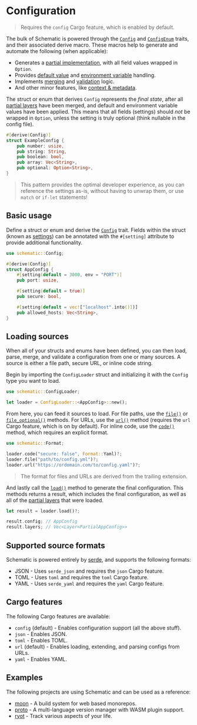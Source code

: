 # Configuration

> Requires the `config` Cargo feature, which is enabled by default.

The bulk of Schematic is powered through the [`Config`](./struct/index.md) and
[`ConfigEnum`](./enum/index.md) traits, and their associated derive macro. These macros help to
generate and automate the following (when applicable):

- Generates a [partial implementation](./partial.md), with all field values wrapped in `Option`.
- Provides [default value](./struct/default.md) and [environment variable](./struct/env.md)
  handling.
- Implements [merging](./struct/merge.md) and [validation](./struct/validate.md) logic.
- And other minor features, like [context & metadata](./context.md#metadata).

The struct or enum that derives `Config` represents the _final state_, after all
[partial layers](./partial.md) have been merged, and default and environment variable values have
been applied. This means that all fields (settings) should _not_ be wrapped in `Option`, unless the
setting is truly optional (think nullable in the config file).

```rust
#[derive(Config)]
struct ExampleConfig {
	pub number: usize,
	pub string: String,
	pub boolean: bool,
	pub array: Vec<String>,
	pub optional: Option<String>,
}
```

> This pattern provides the optimal developer experience, as you can reference the settings as-is,
> without having to unwrap them, or use `match` or `if-let` statements!

## Basic usage

Define a struct or enum and derive the [`Config`](./struct/index.md) trait. Fields within the struct
(known as [settings](./settings.md)) can be annotated with the `#[setting]` attribute to provide
additional functionality.

```rust
use schematic::Config;

#[derive(Config)]
struct AppConfig {
	#[setting(default = 3000, env = "PORT")]
	pub port: usize,

	#[setting(default = true)]
	pub secure: bool,

	#[setting(default = vec!["localhost".into()])]
	pub allowed_hosts: Vec<String>,
}
```

## Loading sources

When all of your structs and enums have been defined, you can then load, parse, merge, and validate
a configuration from one or many sources. A source is either a file path, secure URL, or inline code
string.

Begin by importing the `ConfigLoader` struct and initializing it with the `Config` type you want to
load.

```rust
use schematic::ConfigLoader;

let loader = ConfigLoader::<AppConfig>::new();
```

From here, you can feed it sources to load. For file paths, use the
[`file()`](https://docs.rs/schematic/latest/schematic/struct.ConfigLoader.html#method.file) or
[`file_optional()`](https://docs.rs/schematic/latest/schematic/struct.ConfigLoader.html#method.file_optional)
methods. For URLs, use the
[`url()`](https://docs.rs/schematic/latest/schematic/struct.ConfigLoader.html#method.url) method
(requires the `url` Cargo feature, which is on by default). For inline code, use the
[`code()`](https://docs.rs/schematic/latest/schematic/struct.ConfigLoader.html#method.code) method,
which requires an explicit format.

```rust
use schematic::Format;

loader.code("secure: false", Format::Yaml)?;
loader.file("path/to/config.yml")?;
loader.url("https://ordomain.com/to/config.yaml")?;
```

> The format for files and URLs are derived from the trailing extension.

And lastly call the
[`load()`](https://docs.rs/schematic/latest/schematic/struct.ConfigLoader.html#method.load) method
to generate the final configuration. This methods returns a result, which includes the final
configuration, as well as all of the [partial layers](./partial.md) that were loaded.

```rust
let result = loader.load()?;

result.config; // AppConfig
result.layers; // Vec<Layer<PartialAppConfig>>
```

## Supported source formats

Schematic is powered entirely by [serde](https://serde.rs), and supports the following formats:

- JSON - Uses `serde_json` and requires the `json` Cargo feature.
- TOML - Uses `toml` and requires the `toml` Cargo feature.
- YAML - Uses `serde_yaml` and requires the `yaml` Cargo feature.

## Cargo features

The following Cargo features are available:

- `config` (default) - Enables configuration support (all the above stuff).
- `json` - Enables JSON.
- `toml` - Enables TOML.
- `url` (default) - Enables loading, extending, and parsing configs from URLs.
- `yaml` - Enables YAML.

## Examples

The following projects are using Schematic and can be used as a reference:

- [moon](https://github.com/moonrepo/moon/tree/master/nextgen/config) - A build system for web based
  monorepos.
- [proto](https://github.com/moonrepo/proto/blob/master/crates/core/src/proto_config.rs) - A
  multi-language version manager with WASM plugin support.
- [ryot](https://github.com/IgnisDa/ryot/blob/main/libs/config/src/lib.rs) - Track various aspects
  of your life.
